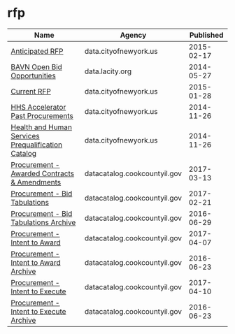 # rfp

Name | Agency | Published
---- | ---- | ---------
[Anticipated RFP](../datasets/p8e4-uwuv.md) | data.cityofnewyork.us | 2015-02-17
[BAVN Open Bid Opportunities](../datasets/qtax-byj7.md) | data.lacity.org | 2014-05-27
[Current RFP](../datasets/bzjf-rmtp.md) | data.cityofnewyork.us | 2015-01-28
[HHS Accelerator Past Procurements](../datasets/ws4c-4g69.md) | data.cityofnewyork.us | 2014-11-26
[Health and Human Services Prequalification Catalog](../datasets/68rr-d3jr.md) | data.cityofnewyork.us | 2014-11-26
[Procurement - Awarded Contracts & Amendments](../datasets/qh8j-6k63.md) | datacatalog.cookcountyil.gov | 2017-03-13
[Procurement - Bid Tabulations](../datasets/32au-zaqn.md) | datacatalog.cookcountyil.gov | 2017-02-21
[Procurement - Bid Tabulations Archive](../datasets/pn38-yupm.md) | datacatalog.cookcountyil.gov | 2016-06-29
[Procurement - Intent to Award](../datasets/bgq7-v7ms.md) | datacatalog.cookcountyil.gov | 2017-04-07
[Procurement - Intent to Award Archive](../datasets/52k2-p47e.md) | datacatalog.cookcountyil.gov | 2016-06-23
[Procurement - Intent to Execute](../datasets/ag43-fvd7.md) | datacatalog.cookcountyil.gov | 2017-04-10
[Procurement - Intent to Execute Archive](../datasets/gh3w-vkp5.md) | datacatalog.cookcountyil.gov | 2016-06-23


